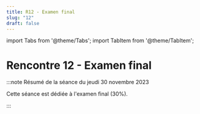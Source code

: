 ```yaml
---
title: R12 - Examen final
slug: "12"
draft: false
---
```


import Tabs from '@theme/Tabs';
import TabItem from '@theme/TabItem';

# Rencontre 12 - Examen final


:::note Résumé de la séance du jeudi 30 novembre 2023

<Tabs>

<TabItem value="deroulement" label="👨‍🏫 Déroulement du cours">

Cette séance est dédiée à l'examen final (30%).

</TabItem>

</Tabs>

:::
